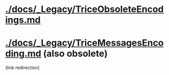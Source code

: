 # [./docs/_Legacy/TriceObsoleteEncodings.md](../docs/_Legacy/TriceObsoleteEncodings.md)

# [./docs/_Legacy/TriceMessagesEncoding.md](../docs/_Legacy/TriceMessagesEncoding.md) (also obsolete)

(link redirection)